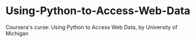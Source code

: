# Using-Python-to-Access-Web-Data
Coursera's curse: Using Python to Access Web Data, by University of Michigan
